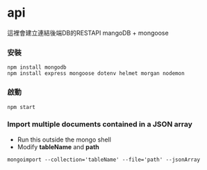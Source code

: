 # api
這裡會建立連結後端DB的RESTAPI
mangoDB + mongoose

### 安裝
```
npm install mongodb
npm install express mongoose dotenv helmet morgan nodemon
```

### 啟動
```
npm start
```

### Import multiple documents contained in a JSON array
- Run this outside the mongo shell
- Modify **tableName** and **path**
```
mongoimport --collection='tableName' --file='path' --jsonArray

```
